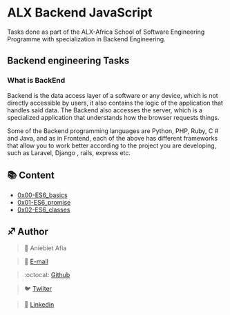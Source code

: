 # ALX Backend JavaScript

Tasks done as part of the ALX-Africa School of Software Engineering Programme with specialization in Backend Engineering.

## Backend engineering Tasks

### What is BackEnd

Backend is the data access layer of a software or any device, which is not directly accessible by users, it also contains the logic of the application that handles said data. The Backend also accesses the server, which is a specialized application that understands how the browser requests things.

Some of the Backend programming languages are Python, PHP, Ruby, C # and Java, and as in Frontend, each of the above has different frameworks that allow you to work better according to the project you are developing, such as Laravel, Django , rails, express etc.


## :books: Content

- [0x00-ES6_basics](/0x00-ES6_basics)
- [0x01-ES6_promise](/0x01-ES6_promise)
- [0x02-ES6_classes](/0x02-ES6_classes)



## :sagittarius: Author

> :man: Aniebiet Afia

> :e-mail: [E-mail](aniebietafia87@gmail.com)

> :octocat: [Github](https://github.com/AfiaAniebiet)

> :bird: [Twiiter](https://twitter.com/AfiaAniebiet)

> :blue_book: [Linkedin](https://www.linkedin.com/in/aniebietafia/)
